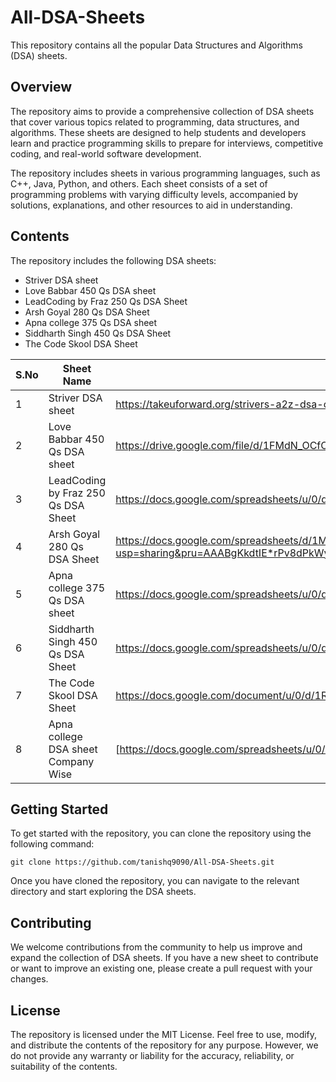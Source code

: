 # All-DSA-Sheets

This repository contains all the popular Data Structures and Algorithms (DSA) sheets.

## Overview
The repository aims to provide a comprehensive collection of DSA sheets that cover various topics related to programming, data structures, and algorithms. These sheets are designed to help students and developers learn and practice programming skills to prepare for interviews, competitive coding, and real-world software development.

The repository includes sheets in various programming languages, such as C++, Java, Python, and others. Each sheet consists of a set of programming problems with varying difficulty levels, accompanied by solutions, explanations, and other resources to aid in understanding.

## Contents
The repository includes the following DSA sheets:

- Striver DSA sheet
- Love Babbar 450 Qs DSA sheet
- LeadCoding by Fraz 250 Qs DSA Sheet
- Arsh Goyal 280 Qs DSA Sheet
- Apna college 375 Qs DSA sheet
- Siddharth Singh 450 Qs DSA Sheet
- The Code Skool DSA Sheet 

| S.No | Sheet Name | Sheet Link | 
| ---- | ---------- | ---------- | 
| 1    | Striver DSA sheet | https://takeuforward.org/strivers-a2z-dsa-course/strivers-a2z-dsa-course-sheet-2/ |
| 2 | Love Babbar 450 Qs DSA sheet | https://drive.google.com/file/d/1FMdN_OCfOI0iAeDlqswCiC2DZzD4nPsb/view |
| 3 | LeadCoding by Fraz 250 Qs DSA Sheet | https://docs.google.com/spreadsheets/u/0/d/1-wKcV99KtO91dXdPkwmXGTdtyxAfk1mbPXQg81R9sFE/htmlview | 
| 4 | Arsh Goyal 280 Qs DSA Sheet | https://docs.google.com/spreadsheets/d/1MGVBJ8HkRbCnU6EQASjJKCqQE8BWng4qgL0n3vCVOxE/htmlview?usp=sharing&pru=AAABgKkdtIE*rPv8dPkWyOpfwjprKvKSeA |
| 5 | Apna college 375 Qs DSA sheet | https://docs.google.com/spreadsheets/u/0/d/1hXserPuxVoWMG9Hs7y8wVdRCJTcj3xMBAEYUOXQ5Xag/htmlview |
| 6 | Siddharth Singh 450 Qs DSA Sheet | https://docs.google.com/spreadsheets/u/0/d/11tevcTIBQsIvRKIZLbSzCeN4mCO6wD4O5meyrAIfSXw/htmlview | 
| 7 | The Code Skool DSA Sheet | https://docs.google.com/document/u/0/d/1RxKKXJtErQFJjMfAh1kV-DyQsZoiESayimFx6PPIhVE/mobilebasic 
| 8 | Apna college DSA sheet Company Wise| [https://docs.google.com/spreadsheets/u/0/d/1hXserPuxVoWMG9Hs7y8wVdRCJTcj3xMBAEYUOXQ5Xag/htmlview]|

## Getting Started
To get started with the repository, you can clone the repository using the following command:

```
git clone https://github.com/tanishq9090/All-DSA-Sheets.git
```

Once you have cloned the repository, you can navigate to the relevant directory and start exploring the DSA sheets.

## Contributing
We welcome contributions from the community to help us improve and expand the collection of DSA sheets. If you have a new sheet to contribute or want to improve an existing one, please create a pull request with your changes.

## License
The repository is licensed under the MIT License. Feel free to use, modify, and distribute the contents of the repository for any purpose. However, we do not provide any warranty or liability for the accuracy, reliability, or suitability of the contents.



















